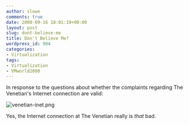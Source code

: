 ```yaml
---
author: slowe
comments: true
date: 2008-09-16 18:01:19+00:00
layout: post
slug: dont-believe-me
title: Don't Believe Me?
wordpress_id: 904
categories:
- Virtualization
tags:
- Virtualization
- VMworld2008
---
```


In response to the questions about whether the complaints regarding The Venetian's Internet connection are valid:

![venetian-inet.png](http://blog.scottlowe.org/wp-content/uploads/2008/09/venetian-inet.jpg)

Yes, the Internet connection at The Venetian really is _that_ bad.
